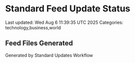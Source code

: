 # Standard Feed Update Status
Last updated: Wed Aug  6 11:39:35 UTC 2025
Categories: technology,business,world

## Feed Files Generated

Generated by Standard Updates Workflow
